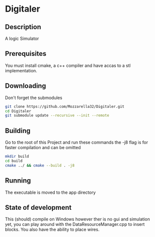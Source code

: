 # Digitaler
## Description
A logic Simulator

## Prerequisites
You must install cmake, a c++ compiler and have accas to a stl implementation.

## Downloading 
Don't forget the submodules
```bash
git clone https://github.com/Mozzarella32/Digitaler.git
cd Digitaler
git submodule update --recursive --init --remote
```

## Building
Go to the root of this Project and run these commands the -j8 flag is for faster compilation and can be omitted
```bash
mkdir build
cd build
cmake ../ && cmake --build . -j8
```

## Running
The executable is moved to the app directory

## State of development
This (should) compile on Windows however ther is no gui and simulation yet, you can play around with the DataResourceManager.cpp to insert blocks. You also have the ability to place wires.
